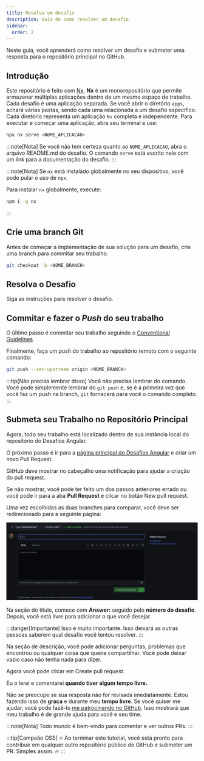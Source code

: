 ```yaml
---
title: Resolva um desafio
description: Guia de como resolver um desafio
sidebar:
  order: 2
---
```


Neste guia, você aprenderá como resolver um desafio e submeter uma resposta para o repositório principal no GitHub.

## Introdução

Este repositório é feito com [Nx](https://nx.dev/getting-started/intro). <b>Nx</b> é um monorepositório que permite armazenar múltiplas aplicações dentro de um mesmo espaço de trabalho. Cada desafio é uma aplicação separada. Se você abrir o diretório `apps`, achará várias pastas, sendo cada uma relacionada a um desafio específico. Cada diretório representa um aplicação `Nx` completa e independente. Para executar e começar uma aplicação, abra seu terminal e use:

```bash
npx nx serve <NOME_APLICACAO>
```

:::note[Nota]
Se você não tem certeza quanto ao `NOME_APLICACAO`, abra o arquivo README.md do desafio. O comando `serve` está escrito nele com um link para a documentação do desafio.
:::

:::note[Nota]
Se `nx` está instalado globalmente no seu dispositivo, você pode pular o uso de `npx`.

Para instalar `nx` globalmente, execute:

```bash
npm i -g nx
```

:::

## Crie uma branch Git

Antes de começar a implementação de sua solução para um desafio, crie uma branch para commitar seu trabalho.

```bash
git checkout -b <NOME_BRANCH>
```

## Resolva o Desafio

Siga as instruções para resolver o desafio.

## Commitar e fazer o _Push_ do seu trabalho

O último passo é commitar seu trabalho seguindo o [Conventional Guidelines](https://www.conventionalcommits.org/en/v1.0.0/).

Finalmente, faça um push do trabalho ao repositório remoto com o seguinte comando:

```bash
git push --set-upstream origin <NOME_BRANCH>
```

:::tip[Não precisa lembrar disso]
Você não precisa lembrar do comando. Você pode simplemente lembrar do `git push` e, se é a primeira vez que você faz um push na branch, `git` fornecerá para você o comando completo.
:::

## Submeta seu Trabalho no Repositório Principal

Agora, todo seu trabalho está localizado dentro de sua instância local do repositório do Desafios Angular.

O próximo passo é ir para a [página principal do Desafios Angular](https://github.com/tomalaforge/angular-challenges) e criar um novo Pull Request.

GitHub deve mostrar no cabeçalho uma notificação para ajudar a criação do pull request.

Se não mostrar, você pode ter feito um dos passos anteriores errado ou você pode ir para a aba <b>Pull Request</b> e clicar no botão <span class="github-success-btn">New pull request</span>.

Uma vez escolhidas as duas branches para comparar, você deve ser redirecionado para a seguinte página:

![New pull request screen](../../../../assets/new-pull-request.png)

Na seção do título, comece com <b>Answer:</b> seguido pelo <b>número do desafio</b>. Depois, você está livre para adicionar o que você desejar.

:::danger[Importante]
Isso é muito importante. Isso deixará as outras pessoas saberem qual desafio você tentou resolver.
:::

Na seção de descrição, você pode adicionar perguntas, problemas que encontrou ou qualquer coisa que queira compartilhar. Você pode deixar vazio caso não tenha nada para dizer.

Agora você pode clicar em <span class="github-success-btn">Create pull request</span>.

Eu o lerei e comentarei <b>quando tiver algum tempo livre.</b>

<p class="important-block">Não se preocupe se sua resposta não for revisada imediatamente. Estou fazendo isso de <b>graça</b> e durante meu <b>tempo livre</b>. Se você quiser me ajudar, você pode fazê-lo <a href="https://github.com/sponsors/tomalaforge">me patrocinando no GitHub</a>. Isso mostrará que meu trabalho é de grande ajuda para você e seu time.</p>

:::note[Nota]
Todo mundo é bem-vindo para comentar e ver outros PRs.
:::

:::tip[Campeão OSS]
🔥 Ao terminar este tutorial, você está pronto para contribuir em qualquer outro repositório público do GitHub e submeter um PR. Simples assim. 🔥
:::
